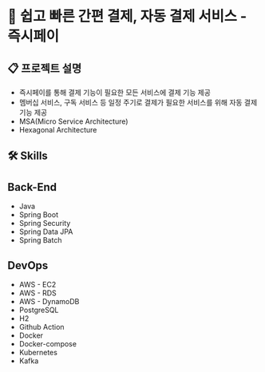 # 💸 쉽고 빠른 간편 결제, 자동 결제 서비스 - 즉시페이

## 📋 프로젝트 설명

- 즉시페이를 통해 결제 기능이 필요한 모든 서비스에 결제 기능 제공
- 멤버십 서비스, 구독 서비스 등 일정 주기로 결제가 필요한 서비스를 위해 자동 결제 기능 제공
- MSA(Micro Service Architecture)
- Hexagonal Architecture
  <br>

## 🛠️ Skills

## Back-End

- Java
- Spring Boot
- Spring Security
- Spring Data JPA
- Spring Batch

## DevOps

- AWS - EC2
- AWS - RDS
- AWS - DynamoDB
- PostgreSQL
- H2
- Github Action
- Docker
- Docker-compose
- Kubernetes
- Kafka
